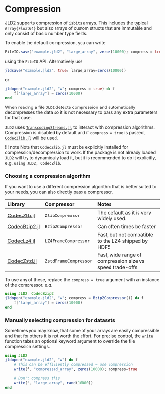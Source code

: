 # Compression

JLD2 supports compression of `isbits` arrays. This includes the typical `Array{Float64}`
but also arrays of custom structs that are immutable and only consist of basic number
type fields.

To enable the default compression, you can write
```julia
FileIO.save("example.jld2", "large_array", zeros(10000); compress = true)
```
using the `FileIO` API. Alternatively use
```julia
jldsave("example.jld2", true; large_array=zeros(10000))
```
or
```julia
jldopen("example.jld2", "w"; compress = true) do f
    f["large_array"] = zeros(10000)
end
```

When reading a file `JLD2` detects compression and automatically decompresses the data
so it is not necessary to pass any extra parameters for that case.

`JLD2` uses [`TranscodingStreams.jl`](https://github.com/JuliaIO/TranscodingStreams.jl)
to interact with compression algorithms. Compression is disabled by
default and if `compress = true` is passed, 
[`CodecZlib.jl`](https://github.com/JuliaIO/CodecZlib.jl) will be used.

!!! note
    Note that `CodecZlib.jl` must be explicitly installed for compression/decompression
    to work. If the package is not already loaded `JLD2` will try to dynamically load it,
    but it is recommended to do it explicitly, e.g. `using JLD2, CodecZlib`.

### Choosing a compression algorithm

If you want to use a different compression algorithm that is better suited to
your needs, you can also directly pass a compressor.

| Library                                                   | Compressor            | Notes                                                    |
|:----------------------------------------------------------|:----------------------|:---------------------------------------------------------|
| [CodecZlib.jl](https://github.com/JuliaIO/CodecZlib.jl)   | `ZlibCompressor`      | The default as it is very widely used.                   |
| [CodecBzip2.jl](https://github.com/JuliaIO/CodecBzip2.jl) | `Bzip2Compressor`     | Can often times be faster                                |
| [CodecLz4.jl](https://github.com/JuliaIO/CodecLz4.jl)     | `LZ4FrameCompressor`  | Fast, but not compatible to the LZ4 shipped by HDF5      |
| [CodecZstd.jl](https://github.com/JuliaIO/CodecZstd.jl)   | `ZstdFrameCompressor` | Fast, wide range of compression size vs speed trade-offs |


To use any of these, replace the `compress = true` argument with an instance of the
compressor, e.g.
```julia
using JLD2, CodecBzip2
jldopen("example.jld2", "w"; compress = Bzip2Compressor()) do f
    f["large_array"] = zeros(10000)
end
```

### Manually selecting compression for datasets

Sometimes you may know, that some of your arrays are easily compressible and
that for others it is not worth the effort. For precise control, the
`write` function takes an optional keyword argument to override the file compression
settings.

```julia
using JLD2
jldopen("example.jld2", "w") do f
    # This can be efficiently compressed → use compression
    write(f, "compressed_array", zeros(10000); compress=true)

    # Don't compress this
    write(f, "large_array", rand(10000))
end
```
